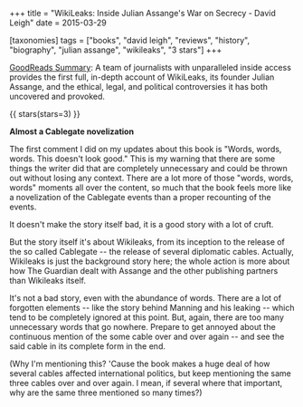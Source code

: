 +++
title = "WikiLeaks: Inside Julian Assange's War on Secrecy - David Leigh"
date = 2015-03-29

[taxonomies]
tags = ["books", "david leigh", "reviews", "history", "biography", 
"julian assange", "wikileaks", "3 stars"]
+++

[GoodReads Summary](https://www.goodreads.com/book/show/10318540-wikileaks):
A team of journalists with unparalleled inside access provides the first full,
in-depth account of WikiLeaks, its founder Julian Assange, and the ethical,
legal, and political controversies it has both uncovered and provoked.

<!-- more -->

{{ stars(stars=3) }}

**Almost a Cablegate novelization**

The first comment I did on my updates about this book is "Words, words, words.
This doesn't look good." This is my warning that there are some things the
writer did that are completely unnecessary and could be thrown out without
losing any context. There are a lot more of those "words, words, words"
moments all over the content, so much that the book feels more like a
novelization of the Cablegate events than a proper recounting of the events.

It doesn't make the story itself bad, it is a good story with a lot of cruft.

But the story itself it's about Wikileaks, from its inception to the release
of the so called Cablegate -- the release of several diplomatic cables.
Actually, Wikileaks is just the background story here; the whole action is
more about how The Guardian dealt with Assange and the other publishing
partners than Wikileaks itself.

It's not a bad story, even with the abundance of words. There are a lot of
forgotten elements -- like the story behind Manning and his leaking -- which
tend to be completely ignored at this point. But, again, there are too many
unnecessary words that go nowhere. Prepare to get annoyed about the continuous
mention of the some cable over and over again -- and see the said cable in its
complete form in the end.

(Why I'm mentioning this? 'Cause the book makes a huge deal of how several
cables affected international politics, but keep mentioning the same three
cables over and over again. I mean, if several where that important, why are
the same three mentioned so many times?)
